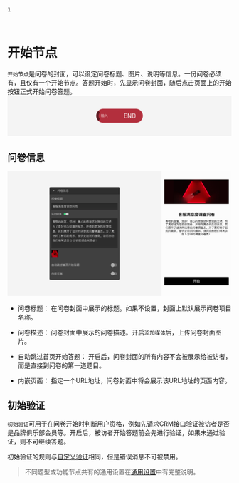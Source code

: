 ```index
1
```

```tag

```

```summary

```
# 开始节点

`开始节点`是问卷的封面，可以设定问卷标题、图片、说明等信息。一份问卷必须有，且仅有一个开始节点。答题开始时，先显示问卷封面，随后点击页面上的开始按钮正式开始问卷答题。
<img src='../../assets/snapshots/nodes/start/node.png'>

## 问卷信息
<img src='../../assets/snapshots/nodes/start/section.png'>

+ 问卷标题：
在问卷封面中展示的标题。如果不设置，封面上默认展示问卷项目名称。

+ 问卷描述：
问卷封面中展示的问卷描述。开启`添加媒体`后，上传问卷封面图片。

+ 自动跳过首页开始答题：
开启后，问卷封面的所有内容不会被展示给被访者，而是直接到问卷的第一道题目。

+ 内嵌页面：
指定一个URL地址，问卷封面中将会展示该URL地址的页面内容。

## 初始验证

`初始验证`可用于在问卷开始时判断用户资格，例如先请求CRM接口验证被访者是否是品牌俱乐部会员等。开启后，被访者开始答题前会先进行验证，如果未通过验证，则不可继续答题。

初始验证的规则与[自定义验证](../../14customValidation/01customValidation.md)相同，但是错误消息不可被禁用。

> 不同题型或功能节点共有的通用设置在[通用设置](../../11nodeSettings/concept.md)中有完整说明。

